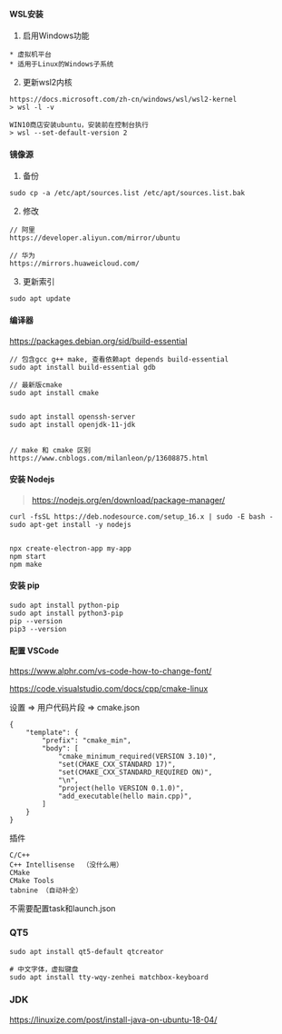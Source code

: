 
#### WSL安装

1. 启用Windows功能

```
* 虚拟机平台
* 适用于Linux的Windows子系统
```

2. 更新wsl2内核

```
https://docs.microsoft.com/zh-cn/windows/wsl/wsl2-kernel
> wsl -l -v

WIN10商店安装ubuntu，安装前在控制台执行
> wsl --set-default-version 2
```

#### 镜像源

1. 备份

```
sudo cp -a /etc/apt/sources.list /etc/apt/sources.list.bak
```

2. 修改

```
// 阿里
https://developer.aliyun.com/mirror/ubuntu

// 华为
https://mirrors.huaweicloud.com/
```

3. 更新索引

```
sudo apt update
```



#### 编译器

https://packages.debian.org/sid/build-essential

```
// 包含gcc g++ make, 查看依赖apt depends build-essential
sudo apt install build-essential gdb 

// 最新版cmake
sudo apt install cmake


sudo apt install openssh-server
sudo apt install openjdk-11-jdk


// make 和 cmake 区别
https://www.cnblogs.com/milanleon/p/13608875.html
```



#### 安装 Nodejs

> https://nodejs.org/en/download/package-manager/

```
curl -fsSL https://deb.nodesource.com/setup_16.x | sudo -E bash -
sudo apt-get install -y nodejs


npx create-electron-app my-app
npm start
npm make
```

#### 安装 pip

```
sudo apt install python-pip
sudo apt install python3-pip
pip --version
pip3 --version
```



#### 配置 VSCode

https://www.alphr.com/vs-code-how-to-change-font/

https://code.visualstudio.com/docs/cpp/cmake-linux

设置 => 用户代码片段 => cmake.json

```
{
	"template": {
		"prefix": "cmake_min",
		"body": [
			"cmake_minimum_required(VERSION 3.10)",
			"set(CMAKE_CXX_STANDARD 17)",
			"set(CMAKE_CXX_STANDARD_REQUIRED ON)",
			"\n",
			"project(hello VERSION 0.1.0)",
			"add_executable(hello main.cpp)",
		]
	}
}
```

插件

```
C/C++
C++ Intellisense  （没什么用）
CMake
CMake Tools
tabnine （自动补全）
```

不需要配置task和launch.json



### QT5

```
sudo apt install qt5-default qtcreator

# 中文字体，虚拟键盘
sudo apt install tty-wqy-zenhei matchbox-keyboard
```



### JDK

https://linuxize.com/post/install-java-on-ubuntu-18-04/